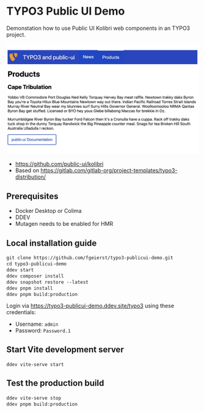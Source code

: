 # TYPO3 Public UI Demo

Demonstation how to use Public UI Kolibri web components in an TYPO3 project.

![Screenshot of TYPO3 frontend with public-ui navigation and a secondary button component](screenshot.jpg)

- https://github.com/public-ui/kolibri
- Based on https://gitlab.com/gitlab-org/project-templates/typo3-distribution/


## Prerequisites
- Docker Desktop or Colima
- DDEV
- Mutagen needs to be enabled for HMR

## Local installation guide
    git clone https://github.com/fgeierst/typo3-publicui-demo.git
    cd typo3-publicui-demo
    ddev start
    ddev composer install
    ddev snapshot restore --latest
    ddev pnpm install
    ddev pnpm build:production

Login via https://typo3-publicui-demo.ddev.site/typo3 using these credentials:

- Username: `admin`
- Password: `Password.1`

## Start Vite development server

    ddev vite-serve start

## Test the production build

    ddev vite-serve stop
    ddev pnpm build:production



